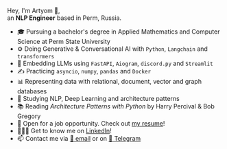 Hey, I'm Artyom 👋,  
an **NLP Engineer** based in Perm, Russia.
- 🎓 Pursuing a bachelor's degree in Applied Mathematics and Computer Science at Perm State University
- ⚙️ Doing Generative & Conversational AI with `Python`, `Langchain` and `transformers`
- 👾 Embedding LLMs using `FastAPI`, `Aiogram`, `discord.py` and `Streamlit`
- ✍️ Practicing `asyncio`, `numpy`, `pandas` and `Docker`
- 📊 Representing data with relational, document, vector and graph databases
- 🌱 Studying NLP, Deep Learning and architecture patterns
- 📚 Reading *Architecture Patterns with Python* by Harry Percival & Bob Gregory 
- 💼 Open for a job opportunity. Check out [my resume](https://drive.google.com/file/d/129LsOxzuLFBpQAXZQd5-lCRfgQWqHRMl/view?usp=sharing)!
- 🙍🏼‍♂️ Get to know me on [LinkedIn](https://www.linkedin.com/in/artyom-eryomkin/)!
- 📫 Contact me via [📧 email](eryomkin.artyom2016@gmail.com) or on [💬 Telegram](https://t.me/a_eryomkin)
